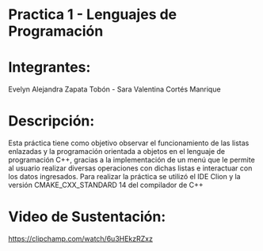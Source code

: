# Practica 1 - Lenguajes de Programación
# Integrantes: 
Evelyn Alejandra Zapata Tobón - Sara Valentina Cortés Manrique
# Descripción: 
Esta práctica tiene como objetivo observar el funcionamiento de  las listas enlazadas y la programación orientada a objetos en el lenguaje de programación C++, gracias a la implementación de un menú que le permite al usuario realizar diversas operaciones con dichas listas e interactuar con los datos ingresados.
Para realizar la práctica se utilizó el IDE Clion y la versión CMAKE_CXX_STANDARD 14 del compilador de C++
# Video de Sustentación:
https://clipchamp.com/watch/6u3HEkzRZxz
